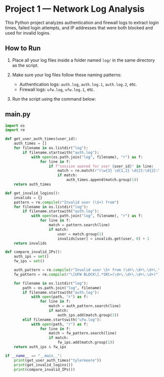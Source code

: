 # Project 1 — Network Log Analysis

This Python project analyzes authentication and firewall logs to extract login times, failed login attempts, and IP addresses that were both blocked and used for invalid logins.

## How to Run

1. Place all your log files inside a folder named `log/` in the same directory as the script.

2. Make sure your log files follow these naming patterns:
   - Authentication logs: `auth.log`, `auth.log.1`, `auth.log.2`, etc.
   - Firewall logs: `ufw.log`, `ufw.log.1`, etc.

3. Run the script using the command below:


## main.py

```python
import os
import re

def get_user_auth_times(user_id):
    auth_times = []
    for filename in os.listdir("log"):
        if filename.startswith("auth.log"):
            with open(os.path.join("log", filename), "r") as f:
                for line in f:
                    if f"session opened for user {user_id}" in line:
                        match = re.match(r"(\w{3} \d{1,2} \d{2}:\d{2}:\d{2})", line)
                        if match:
                            auth_times.append(match.group(1))
    return auth_times

def get_invalid_logins():
    invalids = {}
    pattern = re.compile(r"Invalid user (\S+) from")
    for filename in os.listdir("log"):
        if filename.startswith("auth.log"):
            with open(os.path.join("log", filename), "r") as f:
                for line in f:
                    match = pattern.search(line)
                    if match:
                        user = match.group(1)
                        invalids[user] = invalids.get(user, 0) + 1
    return invalids

def compare_invalid_IPs():
    auth_ips = set()
    fw_ips = set()

    auth_pattern = re.compile(r"Invalid user \S+ from (\d+\.\d+\.\d+\.\d+)")
    fw_pattern = re.compile(r"\[UFW BLOCK\].*SRC=(\d+\.\d+\.\d+\.\d+)")

    for filename in os.listdir("log"):
        path = os.path.join("log", filename)
        if filename.startswith("auth.log"):
            with open(path, "r") as f:
                for line in f:
                    match = auth_pattern.search(line)
                    if match:
                        auth_ips.add(match.group(1))
        elif filename.startswith("ufw.log"):
            with open(path, "r") as f:
                for line in f:
                    match = fw_pattern.search(line)
                    if match:
                        fw_ips.add(match.group(1))
    return auth_ips & fw_ips

if __name__ == "__main__":
    print(get_user_auth_times("tylermoore"))
    print(get_invalid_logins())
    print(compare_invalid_IPs())
